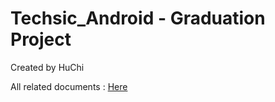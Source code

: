 # Techsic_Android - Graduation Project
Created by HuChi

All related documents : [Here](https://drive.google.com/drive/folders/100EjG6xISjmAvhiDjOJi0Sy1q7h-VSQS?usp=share_link)
